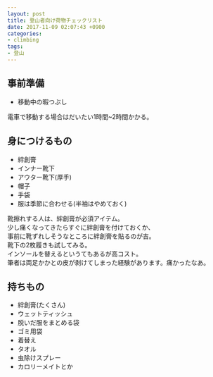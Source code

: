 ```yaml
---
layout: post
title: 登山者向け荷物チェックリスト
date: 2017-11-09 02:07:43 +0900
categories:
- climbing
tags:
- 登山
---
```


## 事前準備
- 移動中の暇つぶし

電車で移動する場合はだいたい1時間~2時間かかる。

## 身につけるもの
- 絆創膏
- インナー靴下
- アウター靴下(厚手)
- 帽子
- 手袋
- 服は季節に合わせる(半袖はやめておく)

靴擦れする人は、絆創膏が必須アイテム。  
少し痛くなってきたらすぐに絆創膏を付けておくか、  
事前に靴ずれしそうなところに絆創膏を貼るのが吉。  
靴下の2枚履きも試してみる。  
インソールを替えるというてもあるが高コスト。  
筆者は両足かかとの皮が剥けてしまった経験があります。痛かったなあ。

## 持ちもの
- 絆創膏(たくさん)
- ウェットティッシュ
- 脱いだ服をまとめる袋
- ゴミ用袋
- 着替え
- タオル
- 虫除けスプレー
- カロリーメイトとか

